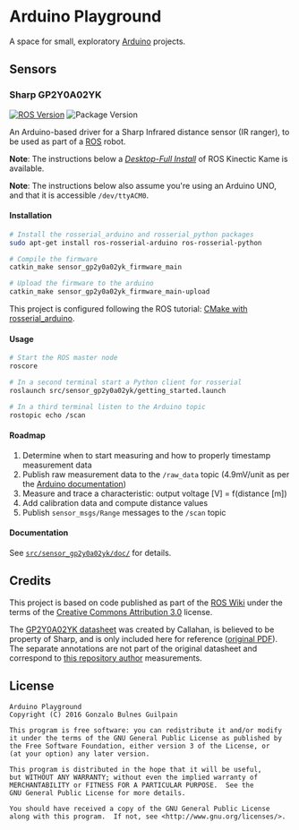 Arduino Playground
==================

A space for small, exploratory [Arduino][arduino] projects.

  [arduino]: http://arduino.cc

Sensors
-------

### Sharp GP2Y0A02YK

[![ROS Version](https://img.shields.io/badge/ROS-Kinetic-blue.svg)](http://wiki.ros.org/kinetic)
![Package Version](https://img.shields.io/badge/GP2Y0A02YK%20Driver-0.1.0-brightgreen.svg)

An Arduino-based driver for a Sharp Infrared distance sensor (IR ranger), to be used as part of a [ROS][ros] robot.

**Note**: The instructions below a [_Desktop-Full Install_][ros-setup] of ROS Kinectic Kame is available.

**Note**: The instructions below also assume you're using an Arduino UNO, and that it is accessible `/dev/ttyACM0`.

  [ros]: http://www.ros.org
  [ros-setup]: http://wiki.ros.org/kinetic/Installation/Ubuntu

#### Installation

```bash
# Install the rosserial_arduino and rosserial_python packages
sudo apt-get install ros-rosserial-arduino ros-rosserial-python

# Compile the firmware
catkin_make sensor_gp2y0a02yk_firmware_main

# Upload the firmware to the arduino
catkin_make sensor_gp2y0a02yk_firmware_main-upload
```

This project is configured following the ROS tutorial: [CMake with rosserial_arduino][cmake-rosserial-arduino].

  [cmake-rosserial-arduino]: http://wiki.ros.org/rosserial_arduino/Tutorials/CMake

#### Usage

```bash
# Start the ROS master node
roscore

# In a second terminal start a Python client for rosserial
roslaunch src/sensor_gp2y0a02yk/getting_started.launch

# In a third terminal listen to the Arduino topic
rostopic echo /scan
```

#### Roadmap

1. Determine when to start measuring and how to properly timestamp measurement data
1. Publish raw measurement data to the `/raw_data` topic (4.9mV/unit as per the [Arduino documentation][analogRead])
1. Measure and trace a characteristic: output voltage [V] = f(distance [m])
1. Add calibration data and compute distance values
1. Publish `sensor_msgs/Range` messages to the `/scan` topic

  [analogRead]: https://www.arduino.cc/en/Reference/AnalogRead

#### Documentation

See [`src/sensor_gp2y0a02yk/doc/`](src/sensor_gp2y0a02yk/doc/) for details.

Credits
-------

This project is based on code published as part of the [ROS Wiki][ros-wiki] under the terms of the [Creative Commons Attribution 3.0][cc-by-3.0] license.

The [GP2Y0A02YK datasheet][datasheet-copy] was created by Callahan, is believed to be property of Sharp, and is only included here for reference ([original PDF][datasheet-original]). The separate annotations are not part of the original datasheet and correspond to [this repository author][me] measurements.

  [ros-wiki]: http://wiki.ros.org/rosserial_arduino/Tutorials/CMake
  [cc-by-3.0]: https://creativecommons.org/licenses/by/3.0/
  [datasheet-copy]: ./src/sensor_gp2y0a02yk/doc/
  [datasheet-original]: http://docs-asia.electrocomponents.com/webdocs/0a71/0900766b80a71447.pdf
  [me]: https://github.com/gonzalo-bulnes

License
-------

    Arduino Playground
    Copyright (C) 2016 Gonzalo Bulnes Guilpain

    This program is free software: you can redistribute it and/or modify
    it under the terms of the GNU General Public License as published by
    the Free Software Foundation, either version 3 of the License, or
    (at your option) any later version.

    This program is distributed in the hope that it will be useful,
    but WITHOUT ANY WARRANTY; without even the implied warranty of
    MERCHANTABILITY or FITNESS FOR A PARTICULAR PURPOSE.  See the
    GNU General Public License for more details.

    You should have received a copy of the GNU General Public License
    along with this program.  If not, see <http://www.gnu.org/licenses/>.
